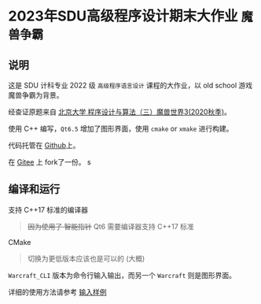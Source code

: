 # 2023年SDU高级程序设计期末大作业 `魔兽争霸`

## 说明

这是 SDU 计科专业 2022 级 `高级程序语言设计` 课程的大作业，以 old school 游戏魔兽争霸为背景。

经查证原题来自 [北京大学 程序设计与算法（三）魔兽世界3(2020秋季)](https://cxsjsx.openjudge.cn/2018hwall/024/)。

使用 C++ 编写，`Qt6.5` 增加了图形界面，使用 `cmake` or `xmake` 进行构建。

代码托管在 [Github](https://github.com/Jenway/Warcraft_sdu)上。

在 [Gitee](https://gitee.com/Jenway/Warcraft_sdu) 上 fork了一份。
s

## 编译和运行

支持 C++17 标准的编译器

> ~~因为使用了 智能指针~~ Qt6 需要编译器支持 C++17 标准

CMake
> 切换为更低版本应该也是可以的 (大概)

`Warcraft_CLI` 版本为命令行输入输出，而另一个 `Warcraft` 则是图形界面。

详细的使用方法请参考 [输入样例](./doc/INTRO.md)
